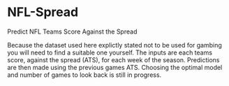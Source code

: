 # NFL-Spread
Predict NFL Teams Score Against the Spread

Because the dataset used here explictly stated not to be used for gambing you will need to find a suitable one yourself. The inputs are each teams score, against the spread (ATS), for each week of the season. Predictions are then made using the previous games ATS. Choosing the optimal model and number of games to look back is still in progress.
